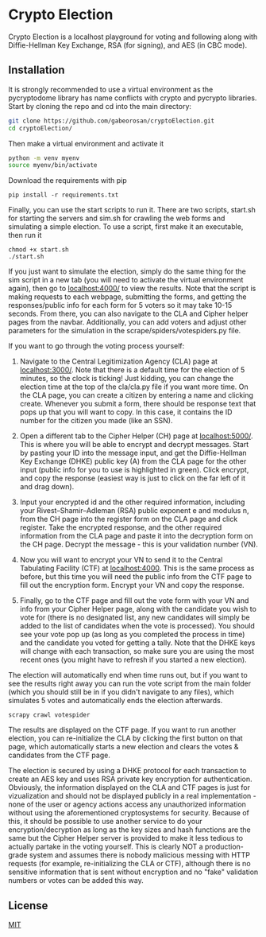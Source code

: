 # Crypto Election

Crypto Election is a localhost playground for voting and following along with Diffie-Hellman Key Exchange, RSA (for
signing), and AES (in CBC mode).

## Installation

It is strongly recommended to use a virtual environment as the pycryptodome library has name conflicts with crypto and
pycrypto libraries. Start by cloning the repo and cd into the main directory:

```bash
git clone https://github.com/gabeorosan/cryptoElection.git
cd cryptoElection/
```

Then make a virtual environment and activate it

```bash
python -m venv myenv
source myenv/bin/activate
```

Download the requirements with pip

```
pip install -r requirements.txt
```

Finally, you can use the start scripts to run it. There are two scripts, start.sh for starting the servers and sim.sh
for crawling the web forms and simulating a simple election. To use a script, first make it an executable, then run it

```
chmod +x start.sh
./start.sh
```

If you just want to simulate the election, simply do the same thing for the sim script in a new tab (you will need to
activate the virtual environment again), then go to [localhost:4000/](http://localhost:4000/) to view the results. Note
that the script is making requests to each webpage, submitting the forms, and getting the responses/public info for each
form for 5 voters so it may take 10-15 seconds. From there, you can also navigate to the CLA and Cipher helper pages from the navbar. Additionally, you can add voters and
adjust other parameters for the simulation in the scrape/spiders/votespiders.py file.

If you want to go through the voting process yourself:

1. Navigate to the Central Legitimization Agency (CLA) page at [localhost:3000/](http://localhost:3000/). Note that
there is a default time for the election of 5 minutes, so the clock is ticking! Just kidding, you can change the
election time at the top of the cla/cla.py file if you want more time. On the CLA page, you can create a citizen by entering a name
and clicking create. Whenever you submit a form, there should be response text that pops up that you will want to copy.
In this case, it contains the ID number for the citizen you made (like an SSN).

2. Open a different tab to the Cipher Helper (CH) page at [localhost:5000/](http://localhost:5000/). This is where you will be able to encrypt and
decrypt messages. Start by pasting your ID into the message input, and get the Diffie-Hellman Key Exchange (DHKE) public
key (A) from the CLA page for the other input (public info for you to use is highlighted in green). Click encrypt, and copy the response
(easiest way is just to click on the far left of it and drag down).

3. Input your encrypted id and the other required information, including your Rivest–Shamir–Adleman (RSA) public
exponent e and modulus n, from the CH page into the register form on the CLA page
and click register. Take the encrypted response, and the other required information from the CLA page and paste it into
the decryption form on the CH page. Decrypt the message - this is your validation number (VN).

4. Now you will want to encrypt your VN to send it to the Central Tabulating Facility (CTF) at
[localhost:4000](http://localhost:4000/). This is the same process as before, but this time you will need the public info from
the CTF page to fill out the encryption form. Encrypt your VN and copy the response.

5. Finally, go to the CTF page and fill out the vote form with your VN and info from your Cipher Helper page, along with the candidate you wish to vote for (there is
no designated list, any new candidates will simply be added to the list of candidates when the vote is processed). You
should see your vote pop up (as long as you completed the process in time) and the candidate you voted for getting a
tally. Note that the DHKE keys will change with each transaction, so make sure you are using the most recent ones (you
might have to refresh if you started a new election).

The election will automatically end when time runs out, but if you want to see the results right away you can run the
vote script from the main folder (which you should still be in if you didn't navigate to any files), which simulates 5
votes and automatically ends the election afterwards.

```
scrapy crawl votespider
```

The results are displayed on the CTF page. If you want to run another election, you can re-initialize the CLA by
clicking the first button on that page, which automatically starts a new election and clears the votes & candidates from
the CTF page. 

The election is secured by using a DHKE protocol for each transaction to create an AES key and uses RSA private key
encryption for authentication. Obviously, the information displayed on the CLA and CTF pages is just for
vizualization and should not be displayed publicly in a real implementation - none of the user or agency actions access
any unauthorized information without using the aforementioned cryptosystems for security. Because of this, it should be
possible to use another service to do your encryption/decryption as long as the key sizes and hash functions are the
same but the Cipher Helper server is provided to make it less tedious to actually partake in the voting yourself. This
is clearly NOT a production-grade system and assumes there is nobody malicious messing with HTTP requests (for
example, re-initializing the CLA or CTF), although there is no sensitive information that is sent without encryption and
no "fake" validation numbers or votes can be added this way.

## License
[MIT](https://choosealicense.com/licenses/mit/)

